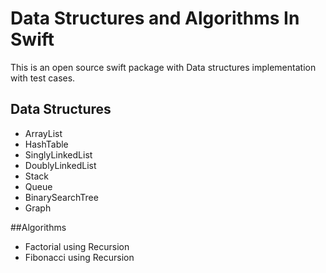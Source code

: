 # Data Structures and Algorithms In Swift

This is an open source swift package with Data structures implementation with test cases.

## Data Structures
 * ArrayList
 * HashTable
 * SinglyLinkedList
 * DoublyLinkedList
 * Stack
 * Queue
 * BinarySearchTree
 * Graph

##Algorithms
 * Factorial using Recursion
 * Fibonacci using Recursion
 
